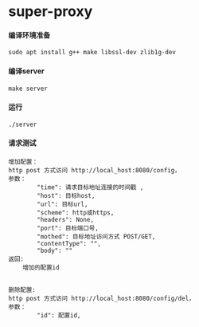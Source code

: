 # super-proxy

#### 编译环境准备

```sudo apt install g++ make libssl-dev zlib1g-dev```



#### 编译server

```make server```


#### 运行

```./server```

#### 请求测试

```
增加配置：
http post 方式访问 http://local_host:8080/config，
参数：
        "time": 请求目标地址连接的时间戳 ,
        "host": 目标host,
        "url": 目标url,
        "scheme": http或https,
        "headers": None,
        "port": 目标端口号,
        "mothed": 目标地址访问方式 POST/GET,
        "contentType": "",
        "body": ""
返回:
    增加的配置id


删除配置:
http post 方式访问 http://local_host:8080/config/del，
参数：
        "id": 配置id,

```

